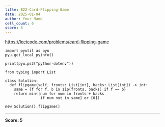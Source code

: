 ```yaml
---
title: 822-Card-Flipping-Game
date: 2025-01-04
author: Your Name
cell_count: 6
score: 5
---
```


https://leetcode.com/problems/card-flipping-game


```
import pyutil as pyu
pyu.get_local_pyinfo()
```


```
print(pyu.ps2("python-dotenv"))
```


```
from typing import List
```


```
class Solution:
  def flipgame(self, fronts: List[int], backs: List[int]) -> int:
    same = {f for f, b in zip(fronts, backs) if f == b}
    return min([num for num in fronts + backs
                if num not in same] or [0])
```


```
new Solution().flipgame()
```


---
**Score: 5**